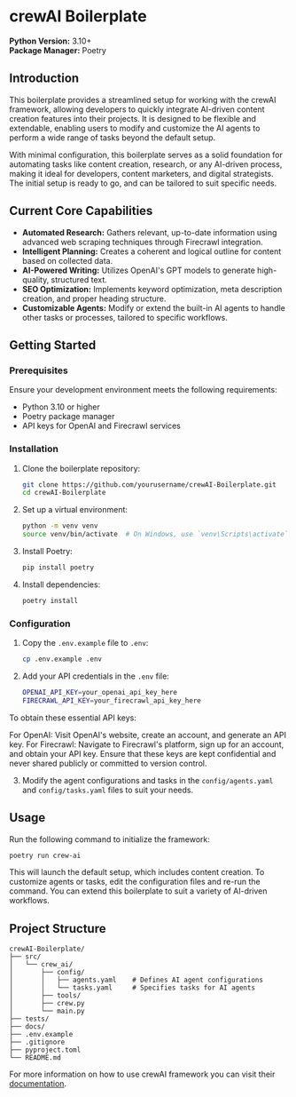 # crewAI Boilerplate

**Python Version:** 3.10+  
**Package Manager:** Poetry

## Introduction

This boilerplate provides a streamlined setup for working with the crewAI framework, allowing developers to quickly integrate AI-driven content creation features into their projects. It is designed to be flexible and extendable, enabling users to modify and customize the AI agents to perform a wide range of tasks beyond the default setup.

With minimal configuration, this boilerplate serves as a solid foundation for automating tasks like content creation, research, or any AI-driven process, making it ideal for developers, content marketers, and digital strategists. The initial setup is ready to go, and can be tailored to suit specific needs.

## Current Core Capabilities

- **Automated Research:** Gathers relevant, up-to-date information using advanced web scraping techniques through Firecrawl integration.
- **Intelligent Planning:** Creates a coherent and logical outline for content based on collected data.
- **AI-Powered Writing:** Utilizes OpenAI's GPT models to generate high-quality, structured text.
- **SEO Optimization:** Implements keyword optimization, meta description creation, and proper heading structure.
- **Customizable Agents:** Modify or extend the built-in AI agents to handle other tasks or processes, tailored to specific workflows.

## Getting Started

### Prerequisites

Ensure your development environment meets the following requirements:

- Python 3.10 or higher
- Poetry package manager
- API keys for OpenAI and Firecrawl services

### Installation

1. Clone the boilerplate repository:

    ```bash
    git clone https://github.com/yourusername/crewAI-Boilerplate.git
    cd crewAI-Boilerplate
    ```

2. Set up a virtual environment:

    ```bash
    python -m venv venv
    source venv/bin/activate  # On Windows, use `venv\Scripts\activate`
    ```

3. Install Poetry:

    ```bash
    pip install poetry
    ```

4. Install dependencies:

    ```bash
    poetry install
    ```

### Configuration

1. Copy the `.env.example` file to `.env`:

    ```bash
    cp .env.example .env
    ```

2. Add your API credentials in the `.env` file:

    ```bash
    OPENAI_API_KEY=your_openai_api_key_here
    FIRECRAWL_API_KEY=your_firecrawl_api_key_here
    ```
To obtain these essential API keys:

For OpenAI: Visit OpenAI's website, create an account, and generate an API key.
For Firecrawl: Navigate to Firecrawl's platform, sign up for an account, and obtain your API key.
Ensure that these keys are kept confidential and never shared publicly or committed to version control.

3. Modify the agent configurations and tasks in the `config/agents.yaml` and `config/tasks.yaml` files to suit your needs.

## Usage

Run the following command to initialize the framework:

```bash
poetry run crew-ai
```

This will launch the default setup, which includes content creation. To customize agents or tasks, edit the configuration files and re-run the command. You can extend this boilerplate to suit a variety of AI-driven workflows.

## Project Structure
```
crewAI-Boilerplate/
├── src/
│   └── crew_ai/
│       ├── config/
│       │   ├── agents.yaml    # Defines AI agent configurations
│       │   └── tasks.yaml     # Specifies tasks for AI agents
│       ├── tools/
│       ├── crew.py
│       └── main.py
├── tests/
├── docs/
├── .env.example
├── .gitignore
├── pyproject.toml
└── README.md
```


For more information on how to use crewAI framework you can visit their [documentation](https://docs.crewai.com/).
